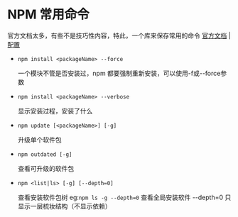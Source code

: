 # NPM 常用命令

官方文档太多，有些不是技巧性内容，特此，一个库来保存常用的命令 [官方文档](https://docs.npmjs.com/) | [配置](https://docs.npmjs.com/misc/config)

- `npm install <packageName> --force`

  一个模块不管是否安装过，npm 都要强制重新安装，可以使用-f或--force参数

- `npm install <packageName> --verbose`

  显示安装过程，安装了什么

- `npm update [<packageName>] [-g]`

  升级单个软件包

- `npm outdated [-g]`

  查看可升级的软件包

- `npm <list|ls> [-g] [--depth=0]`

  查看安装软件包树 eg:`npm ls -g --depth=0` 查看全局安装软件 --depth=0 只显示一层梳妆结构（不显示依赖）
